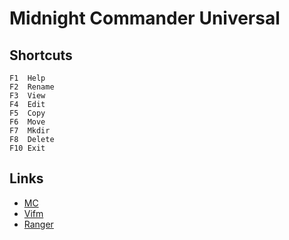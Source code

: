 # Midnight Commander Universal

## Shortcuts

```
F1  Help
F2  Rename
F3  View
F4  Edit
F5  Copy
F6  Move
F7  Mkdir
F8  Delete
F10 Exit
```

## Links

- [MC](https://github.com/MidnightCommander/mc/blob/0091315adbc3598ebed924e0f2cfc909296557c7/misc/mc.default.keymap)
- [Vifm](https://github.com/vifm/vifm/blob/0e1dded1d6a506619fab690d3ba055cc7cb8f74d/data/vifmrc)
- [Ranger](tps://github.com/ranger/ranger/blob/master/ranger/config/rc.conf)
